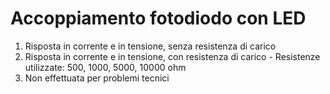 # Accoppiamento fotodiodo con LED
1. Risposta in corrente e in tensione, senza resistenza di carico
2. Risposta in corrente e in tensione, con resistenza di carico - Resistenze utilizzate: 500, 1000, 5000, 10000 ohm
3. Non effettuata per problemi tecnici